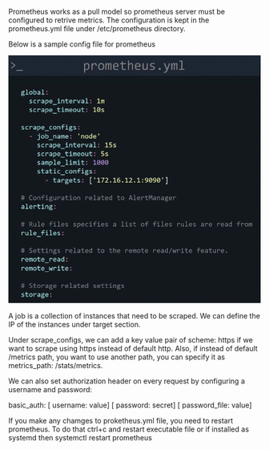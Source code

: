 Prometheus works as a pull model so prometheus server must be configured to retrive metrics. The configuration is kept in the prometheus.yml file under /etc/prometheus directory.

Below is a sample config file for prometheus

![sample](configfile.png)

A job is a collection of instances that need to be scraped. We can define the IP of the instances under target section.

Under scrape_configs, we can add a key value pair of scheme: https if we want to scrape using https instead of default http. Also, if instead of default /metrics path, you want to use another path, you can specify it as metrics_path: /stats/metrics.

We can also set authorization header on every request by configuring a username and password:

basic_auth:
  [ username: value]
  [ password: secret]
  [ password_file: value]

If you make any chamges to proketheus.yml file, you need to restart prometheus. To do that ctrl+c and restart executable file or if installed as systemd then systemctl restart prometheus